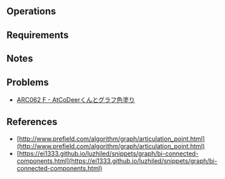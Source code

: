 ## Operations

## Requirements

## Notes

## Problems

- [ARC062 F - AtCoDeerくんとグラフ色塗り](https://atcoder.jp/contests/arc062/tasks/arc062_d)

## References

- [http://www.prefield.com/algorithm/graph/articulation_point.html](http://www.prefield.com/algorithm/graph/articulation_point.html)
- [https://ei1333.github.io/luzhiled/snippets/graph/bi-connected-components.html](https://ei1333.github.io/luzhiled/snippets/graph/bi-connected-components.html)
